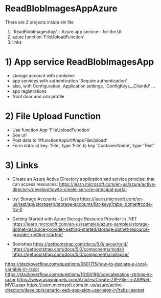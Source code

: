 # ReadBlobImagesAppAzure

There are 2 projects inside sln file
1) 'ReadBlobImagesApp' - Azure app service - for the UI
2) azure function 'FileUploadFunction'
3) links

# 1) App service ReadBlobImagesApp
- storage account with container
- app services with authentication 'Require authentication'
- also, with Configuration, Application settings, 'ConfigKeys__ClientId' ...
- app registrations
- front door and cdn profile

# 2) File Upload Function
- Use function App 'FileUploadFunction'
- See url
- Post data to '#functionAppUrl#/api/FileUpload'
- Form data:
a) key: 'File', type 'File'
b) key 'ContainerName', type 'Text'

# 3) Links
- Create an Azure Active Directory application and service principal that can access resources:
https://learn.microsoft.com/en-us/azure/active-directory/develop/howto-create-service-principal-portal

- try: Storage Accounts - List Keys
https://learn.microsoft.com/en-us/rest/api/storagerp/storage-accounts/list-keys?tabs=dotnet#code-try-0

- Getting Started with Azure Storage Resource Provider in .NET
https://learn.microsoft.com/en-us/samples/azure-samples/storage-dotnet-resource-provider-getting-started/storage-dotnet-resource-provider-getting-started/

- Bootstrap
https://getbootstrap.com/docs/5.0/layout/grid/
https://getbootstrap.com/docs/5.0/components/modal/
https://getbootstrap.com/docs/5.0/components/collapse/

https://stackoverflow.com/questions/6601715/how-to-declare-a-local-variable-in-razor
https://stackoverflow.com/questions/16106196/concatenating-strings-in-razor
https://www.aspsnippets.com/Articles/Create-ZIP-File-in-ASPNet-MVC.aspx
https://learn.microsoft.com/en-us/azure/active-directory/develop/scenario-web-app-sign-user-sign-in?tabs=aspnet

